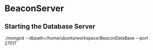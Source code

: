 # BeaconServer

## Starting the Database Server
./mongod --dbpath=/home/ubuntu/workspace/BeaconDataBase --port 27017 
